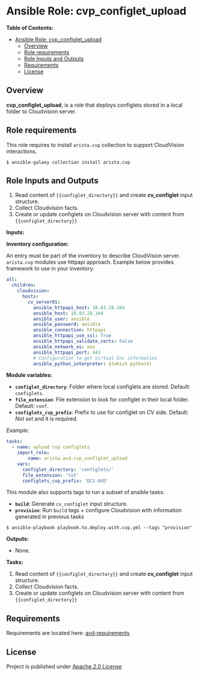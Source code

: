 # Ansible Role: cvp_configlet_upload

**Table of Contents:**

- [Ansible Role: cvp_configlet_upload](#ansible-role-cvp_configlet_upload)
  - [Overview](#overview)
  - [Role requirements](#role-requirements)
  - [Role Inputs and Outputs](#role-inputs-and-outputs)
  - [Requirements](#requirements)
  - [License](#license)

## Overview

**cvp_configlet_upload**, is a role that deploys configlets stored in a local folder to Cloudvision server.

## Role requirements

This role requires to install `arista.cvp` collection to support CloudVision interactions.

```shell
$ ansible-galaxy collection install arista.cvp
```

## Role Inputs and Outputs

1. Read content of `{{configlet_directory}}` and create **cv_configlet** input structure.
2. Collect Cloudvision facts.
3. Create or update configlets on Cloudvision server with content from `{{configlet_directory}}`

**Inputs:**

__Inventory configuration:__

An entry must be part of the inventory to describe CloudVision server. `arista.cvp` modules use httpapi approach. Example below provides framework to use in your inventory.

```yaml
all:
  children:
    cloudvision:
      hosts:
        cv_server01:
          ansible_httpapi_host: 10.83.28.164
          ansible_host: 10.83.28.164
          ansible_user: ansible
          ansible_password: ansible
          ansible_connection: httpapi
          ansible_httpapi_use_ssl: True
          ansible_httpapi_validate_certs: False
          ansible_network_os: eos
          ansible_httpapi_port: 443
          # Configuration to get Virtual Env information
          ansible_python_interpreter: $(which python3)
```

__Module variables:__

- __`configlet_directory`__: Folder where local configlets are stored. Default: `configlets`.
- __`file_extension`__: File extension to look for configlet in their local folder. Default: `conf`.
- __`configlets_cvp_prefix`__: Prefix to use for configlet on CV side. Default: _Not set_ and it is required.

_Example_:

```yaml
tasks:
  - name: upload cvp configlets
    import_role:
        name: arista.avd.cvp_configlet_upload
    vars:
      configlet_directory: 'configlets/'
      file_extension: 'txt'
      configlets_cvp_prefix: 'DC1-AVD'
```

This module also supports tags to run a subset of ansible tasks:

- __`build`__: Generate `cv_configlet` input structure.
- __`provision`__: Run `build` tags + configure Cloudvision with information generated in previous tasks

```shell
$ ansible-playbook playbook.to.deploy.with.cvp.yml --tags "provision"
```

**Outputs:**

- None.

**Tasks:**

1. Read content of `{{configlet_directory}}` and create **cv_configlet** input structure.
2. Collect Cloudvision facts.
3. Create or update configlets on Cloudvision server with content from `{{configlet_directory}}`

## Requirements

Requirements are located here: [avd-requirements](../../README.md#Requirements)

## License

Project is published under [Apache 2.0 License](../../LICENSE)
